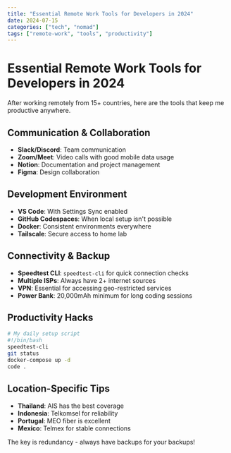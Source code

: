 ```yaml
---
title: "Essential Remote Work Tools for Developers in 2024"
date: 2024-07-15
categories: ["tech", "nomad"]
tags: ["remote-work", "tools", "productivity"]
---
```


# Essential Remote Work Tools for Developers in 2024

After working remotely from 15+ countries, here are the tools that keep me productive anywhere.

## Communication & Collaboration

- **Slack/Discord**: Team communication
- **Zoom/Meet**: Video calls with good mobile data usage
- **Notion**: Documentation and project management
- **Figma**: Design collaboration

## Development Environment

- **VS Code**: With Settings Sync enabled
- **GitHub Codespaces**: When local setup isn't possible
- **Docker**: Consistent environments everywhere
- **Tailscale**: Secure access to home lab

## Connectivity & Backup

- **Speedtest CLI**: `speedtest-cli` for quick connection checks
- **Multiple ISPs**: Always have 2+ internet sources
- **VPN**: Essential for accessing geo-restricted services
- **Power Bank**: 20,000mAh minimum for long coding sessions

## Productivity Hacks

```bash
# My daily setup script
#!/bin/bash
speedtest-cli
git status
docker-compose up -d
code .
```

## Location-Specific Tips

- **Thailand**: AIS has the best coverage
- **Indonesia**: Telkomsel for reliability
- **Portugal**: MEO fiber is excellent
- **Mexico**: Telmex for stable connections

The key is redundancy - always have backups for your backups!